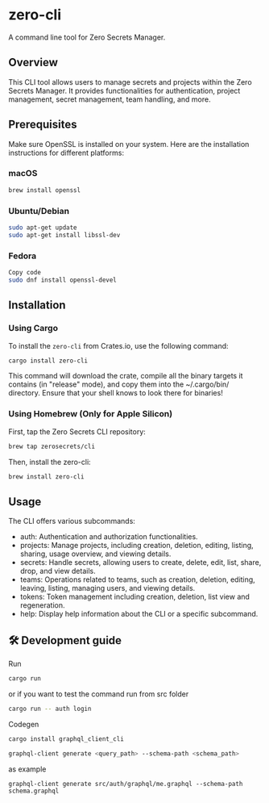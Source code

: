 # zero-cli
A command line tool for Zero Secrets Manager.

## Overview
This CLI tool allows users to manage secrets and projects within the Zero Secrets Manager. It provides functionalities for authentication, project management, secret management, team handling, and more.

## Prerequisites
Make sure OpenSSL is installed on your system. Here are the installation instructions for different platforms:

### macOS

```bash
brew install openssl
```

### Ubuntu/Debian
```bash
sudo apt-get update
sudo apt-get install libssl-dev
```

### Fedora
```bash
Copy code
sudo dnf install openssl-devel
```

## Installation

### Using Cargo
To install the `zero-cli` from Crates.io, use the following command:
```bash
cargo install zero-cli
```
This command will download the crate, compile all the binary targets it contains (in "release" mode), and copy them into the ~/.cargo/bin/ directory. Ensure that your shell knows to look there for binaries!

### Using Homebrew (Only for Apple Silicon)
First, tap the Zero Secrets CLI repository:
```bash
brew tap zerosecrets/cli
```
Then, install the zero-cli:
```bash
brew install zero-cli
```

## Usage

The CLI offers various subcommands:

- auth: Authentication and authorization functionalities.
- projects: Manage projects, including creation, deletion, editing, listing, sharing, usage overview, and viewing details.
- secrets: Handle secrets, allowing users to create, delete, edit, list, share, drop, and view details.
- teams: Operations related to teams, such as creation, deletion, editing, leaving, listing, managing users, and viewing details.
- tokens: Token management including creation, deletion, list view and regeneration.
- help: Display help information about the CLI or a specific subcommand.

## 🛠 Development guide

Run
```bash
cargo run
```
or if you want to test the command run from src folder
```bash
cargo run -- auth login
```

Codegen
```bash
cargo install graphql_client_cli
```
```bash
graphql-client generate <query_path> --schema-path <schema_path>
````

as example
```
graphql-client generate src/auth/graphql/me.graphql --schema-path schema.graphql
```
